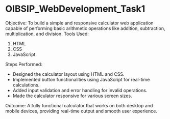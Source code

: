 # OIBSIP_WebDevelopment_Task1
Objective:
To build a simple and responsive calculator web application capable of performing basic arithmetic operations like addition, subtraction, multiplication, and division.
Tools Used:
1. HTML
2. CSS
3. JavaScript

Steps Performed:
- Designed the calculator layout using HTML and CSS.
- Implemented button functionalities using JavaScript for real-time calculations.
- Added input validation and error handling for invalid operations.
- Made the calculator responsive for various screen sizes.

Outcome:
A fully functional calculator that works on both desktop and mobile devices, providing real-time output and smooth user experience.
